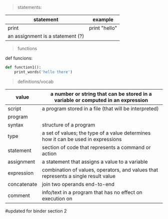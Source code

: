 > statements:

statement | example
-------|-------
print | print "hello"
an assignment is a statement (?)|


>functions

def funcions:
```python
def function1():
    print_words('hello there')
```

>definitions/vocab

value | a number or string that can be stored in a variable or computed in an expression
---|---
script | a program stored in a file (that will be interpreted)
program |
syntax | structure of a program
type | a set of values; the type of a value determines how it can be used in expressions
statement | section of code that represents a command or action
assignment | a statement that assigns a value to a variable
expression | combination of values, operators, and values that represents a single result value
concatenate | join two operands end-to-end
comment | info/text in a program that has no effect on execution on

#updated for binder section 2
